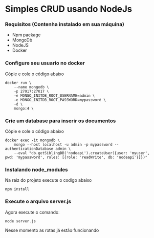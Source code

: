 # Simples CRUD usando NodeJs

### Requisitos (Contenha instalado em sua máquina)

- Npm package
- MongoDb
- NodeJS
- Docker

### Configure seu usuario no docker
Cópie e cole o código abaixo
```
docker run \
    --name mongodb \
    -p 27017:27017 \
    -e MONGO_INITDB_ROOT_USERNAME=admin \
    -e MONGO_INITDB_ROOT_PASSWORD=mypassword \
    -d \
    mongo:4 \
```

### Crie um database para inserir os documentos
Cópie e cole o código abaixo
```
docker exec -it mongodb \
    mongo --host localhost -u admin -p mypassword --authenticationDatabase admin \
    --eval "db.getSiblingDB('nodeapi').createUser({user: 'myuser', pwd: 'mypassword', roles: [{role: 'readWrite', db: 'nodeapi'}]})"
```

### Instalando node_modules
Na raíz do projeto execute o codigo abaixo
```
npm install
```

### Execute o arquivo server.js

Agora execute o comando:
```
node server.js
```

Nesse momento as rotas já estão funcionando
